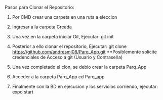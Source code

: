 Pasos para Clonar el Repositorio:

1. Por CMD crear una carpeta en una ruta a eleccion
2. Ingresar a la carpeta Creada
3. Una vez en la carpeta iniciar Git, Ejecutar:
    git init
4. Posterior a ello clonar el repositorio, Ejecutar:
    git clone https://github.com/andresmj08/Parq_App.git
    **Posiblemente solicite credenciales de Acceso a git (Usuario y Contraseña)
5. Una vez completado el clon, se debio crear la carpeta Parq_App
6. Acceder a la carpeta Parq_App
    cd Parq_app
   
7. Finalmente con la BD en ejecucion y los servicios corriendo, ejecutar:
    expo start
